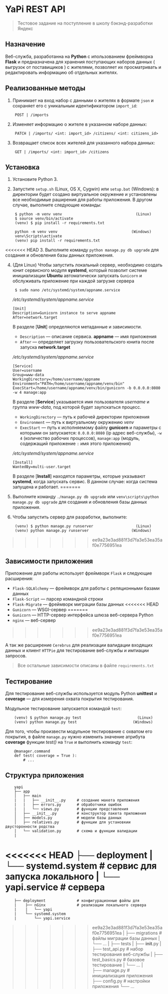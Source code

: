 YaPi REST API
==============
> Тестовое задание на поступление в школу бэкэнд-разработки Яндекс

Назначение
----------

Веб-служба, разработанна на **Python** с ипользованием фреймворка **Flask** и 
предназначена для хранения поступающих наборов данных ( выгрузок от поставищиков ) 
с жителями, позволяет их просматривать и редактировать информацию об отдельных жителях.

Реализованные методы
--------------------

1. Принимает на вход набор с данными о жителях в формате `json` и сохраняет его с уникальным идентификатором `import_id`:

        POST | /imports

2. Изменяет информацию о жителе в указанном наборе данных:

        PATCH | /imports/ <int: import_id> /citizens/ <int: citizens_id>

3. Возвращает список всех жителей для указанного набора данных:

        GET | /imports/ <int: import_id> /citizens

Установка
---------

1. Установите Python 3.
2. Запустите `setup.sh` (Linux, OS X, Cygwin) или `setup.bat` (Windows): в директории будет создано виртуальное окружение и установлены все необходимые раширения для работы приложения. В другом случае, выполните следующие команды:

        $ python -m venv venv                                 (Linux)
        $ source venv/bin/activate
        (venv) $ pip install -r requirements.txt

        python -m venv venv                                 (Windows)
        venv\Scripts\activate 
        (venv) pip install -r requirements.txt

<<<<<<< HEAD
3. Выполните команду `python manage.py db upgrade` для создания и обновления базы данных приложения.

4. (Для Linux) Чтобы запустить локальный сервер, необходимо создать юнит сервисного модуля **systemd**, который позволит системе инициализации **Ubuntu** автоматически запускать `Gunicorn` и обслуживать приложение при каждой загрузке сервера

        $ sudo nano /etc/systemd/system/appname.service

   */etc/systemd/system/appname.service*
   ```
   [Unit]
   Description=Gunicorn instance to serve appname
   After=network.target
   ```

   В разделе [**Unit**] определяются метаданные и зависимости.

   - `Description` — описание сервиса. **appname** — имя приложения
   - `After` — определяет загрузку пользовательского юнита после запуска **network.target**

   */etc/systemd/system/appname.service*
   ```
   [Service]
   User=username
   Group=www-data
   WorkingDirectory=/home/username/appname
   Environment="PATH=/home/username/appname/venv/bin"
   ExecStart=/home/username/appname/venv/bin/gunicorn -b 0.0.0.0:8080 -w 4 manage:app
   ```

   В разделе [**Service**] указывается имя пользователя *username* и группа *www-data*, под которой будет    заупскаться процесс.
   
   - `WorkingDirectory` — путь к рабочей директории приложения
   - `Environment` — путь к виртуальному окружению *venv*
   - `ExecStart` — путь к исполняемому файлу **gunicorn** и параметры с которыми он запускается: `0.0.0.0:8080`    (ip адрес веб-службы), `-w 4` (количество рабочих процессов), `manage:app` (модуль, содержащий приложение `:`    имя этого приложения)
   
   */etc/systemd/system/appname.service*
   ```
   [Install]
   WantedBy=multi-user.target
   ```

   В разделе [**Install**] находятся параметры, которые указывают **systemd**, когда запускать сервис. В данном случае: когда система запущена и работает.
=======
3. Выполните команду `./manage.py db upgrade` или `venv\scripts\python manage.py db upgrade` для создания и обновления базы данных приложения.

4. Чтобы запустить сервер для разработки, выполните:

        (venv) $ python manage.py runserver                   (Linux)
        (venv) python manage.py runserver                   (Windows)
>>>>>>> ee9a23e3ad881f3d7fa3e53ea35af0e7756951ea

Зависимости приложения
----------------------
Приложение для работы использует фреймворк `Flask` и следующие расширения:

- `Flask-SQLAlchemy` — фреймворк для работы с реляционными базами данных
- `Flask-Script` — парсер командной строки
- `Flask-Migrate` — фреймворк миграции базы данных
<<<<<<< HEAD
- `Gunicorn` — WSGI-сервер
=======
- `Gunicorn` — HTTP-сервер интерфейса шлюза веб-сервера Python
- `nginx` — веб-сервер
>>>>>>> ee9a23e3ad881f3d7fa3e53ea35af0e7756951ea

А так же расширение `Cerebrus` для реализации валидации входящих данных и клиент `HTTPie` для тестирование веб-службы и имтиации запросов.

>Все остальные зависимости описаны в файле `requirements.txt`

Тестирование
------------
Для тестирование веб-службы используется модуль Python **unittest** и  **coverage** — для измерения охвата покрытия тестирования.

Модульное тестирование запускается командой `test`:

        (venv) $ python manage.py test                         (Linux)
        (venv) python manage.py test                         (Windows)

Для того, чтобы произвести модульное тестирование с охватом его покрытия, в файле `manage.py` нужно изменить значение атрибута **coverage** функции *test()* на `True` и выполнить команду `test`:

        @manager.command
        def test( coverage = True ):
            # ...

Структура приложения
--------------------
        yapi
        ├── app
        │   ├── main
        |   |   ├── __init__.py     # создание макета приложения
        |   |   ├── errors.py       # обработчики ошибок
        |   |   └── views.py        # функции представления
        │   ├── __init__.py         # конструктор пакета приложения
        │   ├── models.py           # модели базы данных
        │   ├── relatives.py        # функции для установкии двусторонности родства
        │   └── validation.py       # схема и функции валидации
        |
<<<<<<< HEAD
        ├── deployment
        |    └── systemd.system     # сервис для запуска локального
        |        └── yapi.service   # сервера
=======
        ├── deployment              # конфигурационные файлы для
        |    ├── nGinx              # реализации локального сервера
        |    |   └── yapi
        |    └── systemd.system
        |        └── yapi.service
>>>>>>> ee9a23e3ad881f3d7fa3e53ea35af0e7756951ea
        |
        ├── migrations              # файлы миграции базы данных
        |   └── ...
        |
        ├── tests
        |   ├── __init__.py
        |   ├── test_api.py         # набор тестирования веб-службы
        |   ├── test_basics.py      # базовое тестирование
        |   └── ...
        |  
        ├── manage.py               # инициализация приложения
        ├── config.py               # настройки приложения
        └── ...
